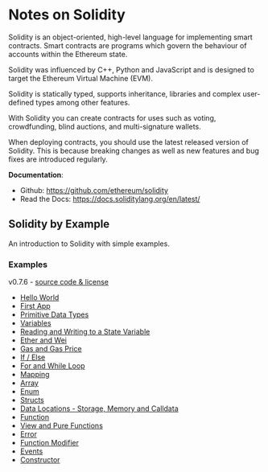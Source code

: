 # Notes on Solidity  
Solidity is an object-oriented, high-level language for implementing smart contracts. Smart contracts are programs which govern the behaviour of accounts within the Ethereum state.  

Solidity was influenced by C++, Python and JavaScript and is designed to target the Ethereum Virtual Machine (EVM).  

Solidity is statically typed, supports inheritance, libraries and complex user-defined types among other features.  

With Solidity you can create contracts for uses such as voting, crowdfunding, blind auctions, and multi-signature wallets.  

When deploying contracts, you should use the latest released version of Solidity. This is because breaking changes as well as new features and bug fixes are introduced regularly.  

**Documentation**:  
* Github: https://github.com/ethereum/solidity
* Read the Docs: https://docs.soliditylang.org/en/latest/


## Solidity by Example  
An introduction to Solidity with simple examples.  

### Examples
v0.7.6 - [source code & license](https://github.com/solidity-by-example/solidity-by-example.github.io)  
* [Hello World](./src/0.7/00_hello-world)
* [First App](./src/0.7/01_first-app)
* [Primitive Data Types](./src/0.7/02_primitives)
* [Variables](./src/0.7/03_variables)
* [Reading and Writing to a State Variable](./src/0.7/04_state-variables)
* [Ether and Wei](./src/0.7/05_ether-units)
* [Gas and Gas Price](./src/0.7/06_gas)
* [If / Else](./src/0.7/07_if-else)
* [For and While Loop](./src/0.7/08_loops)
* [Mapping](./src/0.7/09_mapping)
* [Array](./src/0.7/10_array)
* [Enum](./src/0.7/11_enum)
* [Structs](./src/0.7/12_structs)
* [Data Locations - Storage, Memory and Calldata](./src/0.7/13_data-locations)
* [Function](./src/0.7/14_function)
* [View and Pure Functions](./src/0.7/15_view-and-pure-functions)
* [Error](./src/0.7/16_error)
* [Function Modifier](./src/0.7/17_function-modifier)
* [Events](./src/0.7/18_events)
* [Constructor](./src/0.7/19_constructor)